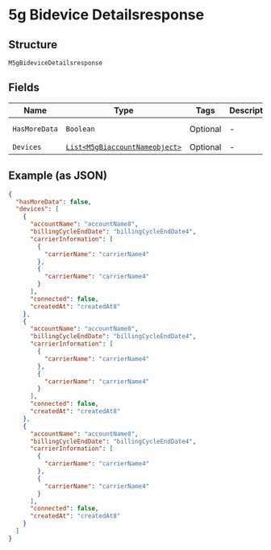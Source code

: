 
# 5g Bidevice Detailsresponse

## Structure

`M5gBideviceDetailsresponse`

## Fields

| Name | Type | Tags | Description | Getter | Setter |
|  --- | --- | --- | --- | --- | --- |
| `HasMoreData` | `Boolean` | Optional | - | Boolean getHasMoreData() | setHasMoreData(Boolean hasMoreData) |
| `Devices` | [`List<M5gBiaccountNameobject>`](../../doc/models/5g-biaccount-nameobject.md) | Optional | - | List<M5gBiaccountNameobject> getDevices() | setDevices(List<M5gBiaccountNameobject> devices) |

## Example (as JSON)

```json
{
  "hasMoreData": false,
  "devices": [
    {
      "accountName": "accountName8",
      "billingCycleEndDate": "billingCycleEndDate4",
      "carrierInformation": [
        {
          "carrierName": "carrierName4"
        },
        {
          "carrierName": "carrierName4"
        }
      ],
      "connected": false,
      "createdAt": "createdAt8"
    },
    {
      "accountName": "accountName8",
      "billingCycleEndDate": "billingCycleEndDate4",
      "carrierInformation": [
        {
          "carrierName": "carrierName4"
        },
        {
          "carrierName": "carrierName4"
        }
      ],
      "connected": false,
      "createdAt": "createdAt8"
    },
    {
      "accountName": "accountName8",
      "billingCycleEndDate": "billingCycleEndDate4",
      "carrierInformation": [
        {
          "carrierName": "carrierName4"
        },
        {
          "carrierName": "carrierName4"
        }
      ],
      "connected": false,
      "createdAt": "createdAt8"
    }
  ]
}
```

